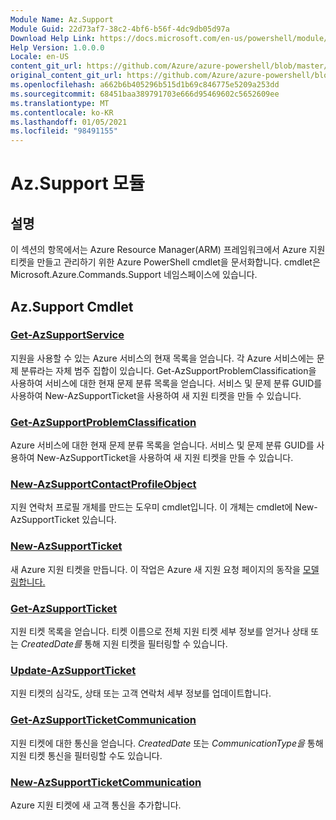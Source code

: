 ```yaml
---
Module Name: Az.Support
Module Guid: 22d73af7-38c2-4bf6-b56f-4dc9db05d97a
Download Help Link: https://docs.microsoft.com/en-us/powershell/module/az.support
Help Version: 1.0.0.0
Locale: en-US
content_git_url: https://github.com/Azure/azure-powershell/blob/master/src/Support/Support/help/Az.Support.md
original_content_git_url: https://github.com/Azure/azure-powershell/blob/master/src/Support/Support/help/Az.Support.md
ms.openlocfilehash: a662b6b405296b515d1b69c846775e5209a253dd
ms.sourcegitcommit: 68451baa389791703e666d95469602c5652609ee
ms.translationtype: MT
ms.contentlocale: ko-KR
ms.lasthandoff: 01/05/2021
ms.locfileid: "98491155"
---
```

# Az.Support 모듈
## 설명
이 섹션의 항목에서는 Azure Resource Manager(ARM) 프레임워크에서 Azure 지원 티켓을 만들고 관리하기 위한 Azure PowerShell cmdlet을 문서화합니다. cmdlet은 Microsoft.Azure.Commands.Support 네임스페이스에 있습니다.

## Az.Support Cmdlet
### [Get-AzSupportService](Get-AzSupportService.md)
지원을 사용할 수 있는 Azure 서비스의 현재 목록을 얻습니다. 각 Azure 서비스에는 문제 분류라는 자체 범주 집합이 있습니다. Get-AzSupportProblemClassification을 사용하여 서비스에 대한 현재 문제 분류 목록을 얻습니다. 서비스 및 문제 분류 GUID를 사용하여 New-AzSupportTicket을 사용하여 새 지원 티켓을 만들 수 있습니다.

### [Get-AzSupportProblemClassification](Get-AzSupportProblemClassification.md)
Azure 서비스에 대한 현재 문제 분류 목록을 얻습니다. 서비스 및 문제 분류 GUID를 사용하여 New-AzSupportTicket을 사용하여 새 지원 티켓을 만들 수 있습니다. 

### [New-AzSupportContactProfileObject](New-AzSupportContactProfileObject.md)
지원 연락처 프로필 개체를 만드는 도우미 cmdlet입니다. 이 개체는 cmdlet에 New-AzSupportTicket 있습니다.

### [New-AzSupportTicket](New-AzSupportTicket.md)
새 Azure 지원 티켓을 만듭니다. 이 작업은 Azure 새 지원 요청 페이지의 동작을 [모델링합니다.](https://portal.azure.com/#blade/Microsoft_Azure_Support/HelpAndSupportBlade/overview)

### [Get-AzSupportTicket](Get-AzSupportTicket.md)
지원 티켓 목록을 얻습니다. 티켓 이름으로 전체 지원 티켓 세부 정보를 얻거나  상태 또는 *CreatedDate를* 통해 지원 티켓을 필터링할 수 있습니다.

### [Update-AzSupportTicket](Update-AzSupportTicket.md)
지원 티켓의 심각도, 상태 또는 고객 연락처 세부 정보를 업데이트합니다.

### [Get-AzSupportTicketCommunication](Get-AzSupportTicketCommunication.md)
지원 티켓에 대한 통신을 얻습니다. *CreatedDate* 또는 *CommunicationType을* 통해 지원 티켓 통신을 필터링할 수도 있습니다. 

### [New-AzSupportTicketCommunication](New-AzSupportTicketCommunication.md)
Azure 지원 티켓에 새 고객 통신을 추가합니다. 



